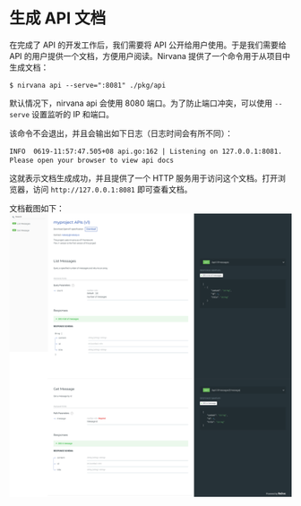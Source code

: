 # 生成 API 文档

在完成了 API 的开发工作后，我们需要将 API 公开给用户使用。于是我们需要给 API 的用户提供一个文档，方便用户阅读。Nirvana 提供了一个命令用于从项目中生成文档：
```
$ nirvana api --serve=":8081" ./pkg/api
```
默认情况下，nirvana api 会使用 8080 端口。为了防止端口冲突，可以使用 `--serve` 设置监听的 IP 和端口。

该命令不会退出，并且会输出如下日志（日志时间会有所不同）：
```
INFO  0619-11:57:47.505+08 api.go:162 | Listening on 127.0.0.1:8081. Please open your browser to view api docs
```
这就表示文档生成成功，并且提供了一个 HTTP 服务用于访问这个文档。打开浏览器，访问 `http://127.0.0.1:8081` 即可查看文档。

文档截图如下：
![doc](./images/docs.png)


